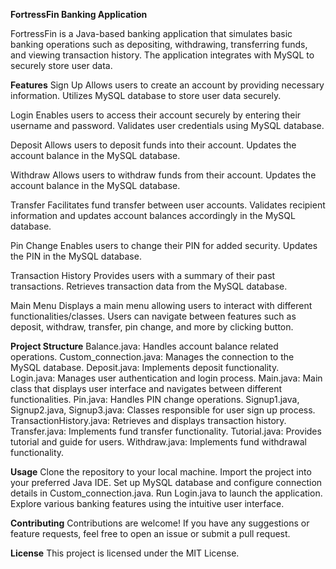 **FortressFin Banking Application**

FortressFin is a Java-based banking application that simulates basic banking operations such as depositing, withdrawing, transferring funds, and viewing transaction history. The application integrates with MySQL to securely store user data.

**Features**
Sign Up
Allows users to create an account by providing necessary information.
Utilizes MySQL database to store user data securely.

Login
Enables users to access their account securely by entering their username and password.
Validates user credentials using MySQL database.

Deposit
Allows users to deposit funds into their account.
Updates the account balance in the MySQL database.

Withdraw
Allows users to withdraw funds from their account.
Updates the account balance in the MySQL database.

Transfer
Facilitates fund transfer between user accounts.
Validates recipient information and updates account balances accordingly in the MySQL database.

Pin Change
Enables users to change their PIN for added security.
Updates the PIN in the MySQL database.

Transaction History
Provides users with a summary of their past transactions.
Retrieves transaction data from the MySQL database.

Main Menu
Displays a main menu allowing users to interact with different functionalities/classes.
Users can navigate between features such as deposit, withdraw, transfer, pin change, and more by clicking button.

**Project Structure**
Balance.java: Handles account balance related operations.
Custom_connection.java: Manages the connection to the MySQL database.
Deposit.java: Implements deposit functionality.
Login.java: Manages user authentication and login process.
Main.java: Main class that displays user interface and navigates between different functionalities.
Pin.java: Handles PIN change operations.
Signup1.java, Signup2.java, Signup3.java: Classes responsible for user sign up process.
TransactionHistory.java: Retrieves and displays transaction history.
Transfer.java: Implements fund transfer functionality.
Tutorial.java: Provides tutorial and guide for users.
Withdraw.java: Implements fund withdrawal functionality.


**Usage**
Clone the repository to your local machine.
Import the project into your preferred Java IDE.
Set up MySQL database and configure connection details in Custom_connection.java.
Run Login.java to launch the application.
Explore various banking features using the intuitive user interface.

**Contributing**
Contributions are welcome! If you have any suggestions or feature requests, feel free to open an issue or submit a pull request.

**License**
This project is licensed under the MIT License.
